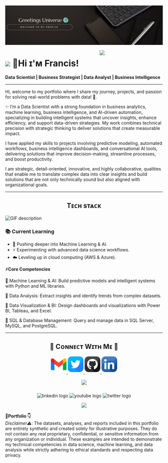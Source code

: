 
<!--Banner-->
![Kiran1689 Banner Image](./Banner.jpg)

<!--Night Owl image-->
<div>
  <img align="right" width="40%" src="https://owlbertsio-resized.s3.amazonaws.com/Popper.psd.full.png">
</div>

<!--Header Name-->
# <img src="https://emojis.slackmojis.com/emojis/images/1531849430/4246/blob-sunglasses.gif?1531849430" width="30"/> 👋Hi ɪ'ᴍ Francis! 
**Data Scientist | Business Strategist | Data Analyst | Business Intelligence**
<br /> 

------
<!--Start Intro-->               
<p align="left">Hi, welcome to my portfolio where I share my journey, projects, and passion for solving real-world problems with data! 🌟. </p>

✨ I’m a Data Scientist with a strong foundation in business analytics, machine learning, business intelligence, and AI-driven automation, specializing in building intelligent systems that uncover insights, enhance efficiency, and support data-driven strategies. My work combines technical precision with strategic thinking to deliver solutions that create measurable impact.

I have applied my skills to projects involving predictive modeling, automated workflows, business intelligence dashboards, and conversational AI tools, delivering solutions that improve decision-making, streamline processes, and boost productivity.

I am strategic, detail-oriented, innovative, and highly collaborative, qualities that enable me to translate complex data into clear insights and build solutions that are not only technically sound but also aligned with organizational goals.
<!--End Intro-->
----
<!--Languages and Tools Section-->       
<h2 align="center">Tᴇᴄʜ sᴛᴀᴄᴋ</h2> 
<picture>
  <source media="(prefers-color-scheme: dark)" srcset="./Skills_Animation_Dark.gif">
  <source media="(prefers-color-scheme: light)" srcset="./Skills_Animation_White.gif">
  <img align="left" alt="GIF description" src="./Skills_Animation_White.gif">
</picture>
<br />

<h3 align="left">📚 Current Learning</h3>
<ul align="left">
  <li>🤖 Pushing deeper into Machine Learning & AI.</li>
  <li>⚡  Experimenting with advanced data science workflows.</li>
  <li>☁️ Leveling up in cloud computing (AWS & Azure).</li>
</ul>



 **⚡Core Competencies**

📌 Machine Learning & AI: Build predictive models and intelligent systems with Python and ML libraries.

📌 Data Analysis: Extract insights and identify trends from complex datasets.

📌 Data Visualization & BI: Design dashboards and visualizations with Power BI, Tableau, and Excel.

📌 SQL & Database Management: Query and manage data in SQL Server, MySQL, and PostgreSQL.

----

<!--Contact Section--> 

<h2 align="center">🤝 Cᴏɴɴᴇᴄᴛ Wɪᴛʜ Mᴇ 🤝 </h2>
<div align="center">
  
<a href="mailto:francisaffulgyan@gmail.com" target="_blank">
<img src="./gmail.png" width=50 height=50 alt="francisaffulgyan" style="margin-bottom: 5px;" />
</a>

<a href="https://x.com/@nanagyan10999194" target="_blank">
<img src="./twitter.png" width=50 height=50 alt="@nanagyan10999194" style="margin-bottom: 5px;" />
</a>

<a href="https://www.githubcom/Nanagyan22" target="_blank">
<img src="./github.png" width=50 height=50 alt="Nanagyan22" style="margin-bottom: 5px;" />
</a>

<a href="https://https://www.linkedin.com/in/francis-afful-gyan-2b27a5153/" target="_blank">
<img src="./linkedin.png" width=50 height=50 alt="linkedin" style="margin-bottom: 5px;" />
</a>
</div>
<br/>

<div align="center">
  <img height="150" src="https://media.giphy.com/media/M9gbBd9nbDrOTu1Mqx/giphy.gif"  />
</div>

###

<div align="center">
  <img src="https://img.shields.io/static/v1?message=LinkedIn&logo=linkedin&label=&color=0077B5&logoColor=white&labelColor=&style=for-the-badge" height="25" alt="linkedin logo"  />
  <img src="https://img.shields.io/static/v1?message=Youtube&logo=youtube&label=&color=FF0000&logoColor=white&labelColor=&style=for-the-badge" height="25" alt="youtube logo"  />
  <img src="https://img.shields.io/static/v1?message=Twitter&logo=twitter&label=&color=1DA1F2&logoColor=white&labelColor=&style=for-the-badge" height="25" alt="twitter logo"  />
</div>

<!--Footer--> 
<p align="center">
  <img src="https://capsule-render.vercel.app/api?type=waving&color=gradient&height=65&section=footer"/>
</p>

**💼Portfolio 👇**
<br>
*Disclaimer⚠️*: The datasets, analyses, and reports included in this portfolio are entirely synthetic and created solely for illustrative purposes. They do not contain any real proprietary, confidential, or sensitive information from any organization or individual. These examples are intended to demonstrate my technical competencies in data science, machine learning, and data analysis while strictly adhering to ethical standards and respecting data privacy.

